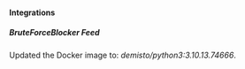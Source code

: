 
#### Integrations

##### BruteForceBlocker Feed

Updated the Docker image to: *demisto/python3:3.10.13.74666*.
